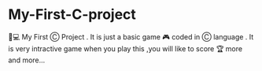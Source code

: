 # My-First-C-project
🔷💻 My First Ⓒ  Project . It is just a basic game 🎮 coded in Ⓒ  language . It is very intractive game when you play this ,you will like to score 🏆 more and more...
